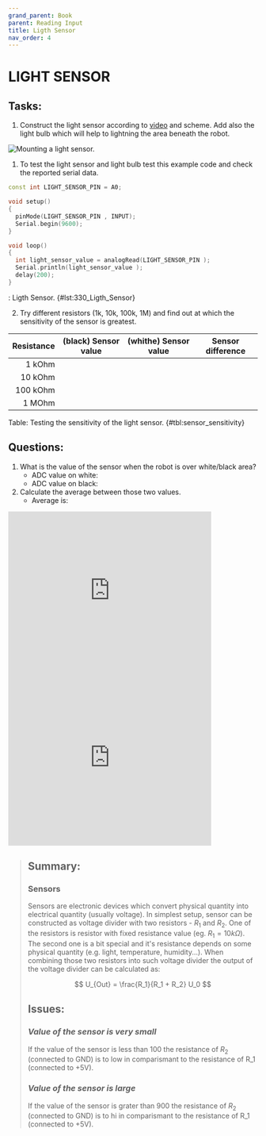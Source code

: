 ```yaml
---
grand_parent: Book
parent: Reading Input
title: Ligth Sensor
nav_order: 4
---
```


# LIGHT SENSOR

## Tasks:

1. Construct the light sensor according to [video](https://www.youtube.com/embed/wEN1e6m1FGY) and scheme. Add also the light bulb which will help to lightning the area beneath the robot.

![Mounting a light sensor.](https://img.youtube.com/vi/wEN1e6m1FGY/maxresdefault.jpg)

1. To test the light sensor and light bulb test this example code and check the reported serial data.

```cpp
const int LIGHT_SENSOR_PIN = A0;

void setup()
{
  pinMode(LIGHT_SENSOR_PIN , INPUT);
  Serial.begin(9600);
}

void loop()
{
  int light_sensor_value = analogRead(LIGHT_SENSOR_PIN );
  Serial.println(light_sensor_value );
  delay(200);
}
```
: Ligth Sensor. {#lst:330_Ligth_Sensor}

2. Try different resistors (1k, 10k, 100k, 1M) and find out at which the sensitivity of the sensor is greatest.

| Resistance | (black) Sensor value | (whithe) Sensor value | Sensor difference |
|-----------:|:--------------------:|-----------------------|-------------------|
|     1 kOhm |                      |                       |                   |
|    10 kOhm |                      |                       |                   |
|   100 kOhm |                      |                       |                   |
|     1 MOhm |                      |                       |                   |

Table: Testing the sensitivity of the light sensor. {#tbl:sensor_sensitivity}

## Questions:

1.  What is the value of the sensor when the robot is over white/black area?
    - ADC value on white:
    - ADC value on black:
2.  Calculate the average between those two values.
    - Average is:

<iframe width="410" height="337" frameborder="0" src="https://www.youtube.com/embed/wEN1e6m1FGY"></iframe>

<iframe src="https://docs.google.com/presentation/d/1nVl7aVy0qCZ7b6E-bIywXlQZ7PH8LOBB2sb2VxsBKR0/embed?authuser=0&hl=en&size=s" width="410" height="337" title="Constructing the light sensor" frameborder="0" allowfullscreen="true" mozallowfullscreen="true" webkitallowfullscreen="true"></iframe>

> ## Summary:
> 
> ### Sensors
> 
> Sensors are electronic devices which convert physical quantity into
> electrical quantity (usually voltage). In simplest setup, sensor can be
> constructed as voltage divider with two resistors - $R_1$ and $R_2$. One of
> the resistors is resistor with fixed resistance value (eg. $R_1=10k\Omega$).
> The second one is a bit special and it\'s resistance depends on some
> physical quantity (e.g. light, temperature, humidity\...). When
> combining those two resistors into such voltage divider the output of
> the voltage divider can be calculated as: 
> 
> $$ U_{Out} = \frac{R_1}{R_1 + R_2} U_0 $$
> 
> ## Issues:
> 
> ### *Value of the sensor is very small*  
> If the value of the sensor is less than 100 the resistance of $R_2$ (connected to GND) is to low in comparismant to the resistance of R_1 (connected to +5V).
>
> ### *Value of the sensor is large*  
> If the value of the sensor is grater than 900 the resistance of $R_2$ (connected to GND) is to hi in comparismant to the resistance of R_1 (connected to +5V).
>

